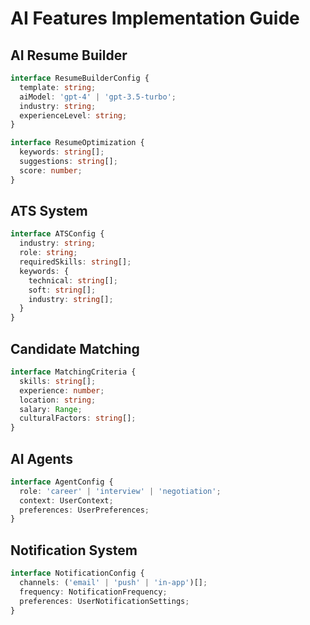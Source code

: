 # AI Features Implementation Guide

## AI Resume Builder
```typescript
interface ResumeBuilderConfig {
  template: string;
  aiModel: 'gpt-4' | 'gpt-3.5-turbo';
  industry: string;
  experienceLevel: string;
}

interface ResumeOptimization {
  keywords: string[];
  suggestions: string[];
  score: number;
}
```

## ATS System
```typescript
interface ATSConfig {
  industry: string;
  role: string;
  requiredSkills: string[];
  keywords: {
    technical: string[];
    soft: string[];
    industry: string[];
  }
}
```

## Candidate Matching
```typescript
interface MatchingCriteria {
  skills: string[];
  experience: number;
  location: string;
  salary: Range;
  culturalFactors: string[];
}
```

## AI Agents
```typescript
interface AgentConfig {
  role: 'career' | 'interview' | 'negotiation';
  context: UserContext;
  preferences: UserPreferences;
}
```

## Notification System
```typescript
interface NotificationConfig {
  channels: ('email' | 'push' | 'in-app')[];
  frequency: NotificationFrequency;
  preferences: UserNotificationSettings;
}
```